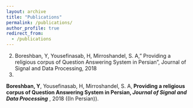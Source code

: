 ```yaml
---
layout: archive
title: "Publications"
permalink: /publications/
author_profile: true
redirect_from:
  - /publications
---
```


2)	Boreshban, Y, Yousefinasab, H, Mirroshandel, S. A,” Providing a religious corpus of Question Answering System in Persian”, Journal of Signal and Data Processing, 2018
3)	
<b>Boreshban, Y</b>, Yousefinasab, H, Mirroshandel, S. A,<b> Providing a religious corpus of Question Answering System in Persian, <i>Journal of Signal and Data Processing</b> </i>, 2018 ((In Persian)). 
